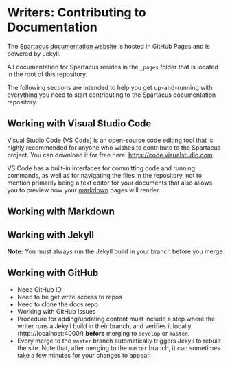 # Writers: Contributing to Documentation

The [Spartacus documentation website](https://sap.github.io/cloud-commerce-spartacus-storefront-docs/) is hosted in GitHub Pages and is powered by Jekyll.

All documentation for Spartacus resides in the `_pages` folder that is located in the root of this repository.

The following sections are intended to help you get up-and-running with everything you need to start contributing to the Spartacus documentation repository.

## Working with Visual Studio Code

Visual Studio Code (VS Code) is an open-source code editing tool that is highly recommended for anyone who wishes to contribute to the Spartacus project. You can download it for free here: https://code.visualstudio.com

VS Code has a built-in interfaces for committing code and running commands, as well as for navigating the files in the repository, not to mention primarily being a text editor for your documents that also allows you to preview how your [markdown](#working-with-markdown) pages will render.


## Working with Markdown


## Working with Jekyll


**Note:** You must always run the Jekyll build in your branch before you merge


## Working with GitHub

- Need GitHub ID
- Need to be get write access to repos
- Need to clone the docs repo
- Working with GitHub Issues
- Procedure for adding/updating content must include a step where the writer runs a Jekyll build in their branch, and verifies it locally (http://localhost:4000/) **before** merging to `develop` or `master`.
- Every merge to the `master` branch automatically triggers Jekyll to rebuilt the site. Note that, after merging to the `master` branch, it can sometimes take a few minutes for your changes to appear.

